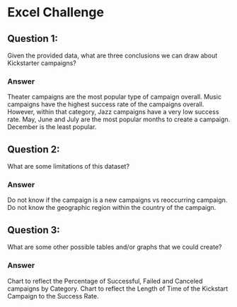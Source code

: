 # Excel Challenge

## Question 1:
Given the provided data, what are three conclusions we can draw about Kickstarter campaigns?

### Answer
Theater campaigns are the most popular type of campaign overall.
Music campaigns have the highest success rate of the campaigns overall.  However, within that category, Jazz campaigns have a very low success rate.
May, June and July are the most popular months to create a campaign.  December is the least popular.  


## Question 2:
What are some limitations of this dataset?


### Answer
Do not know if the campaign is a new campaigns vs reoccurring campaign.
Do not know the geographic region within the country of the campaign. 


## Question 3:
What are some other possible tables and/or graphs that we could create?

### Answer
Chart to reflect the Percentage of Successful, Failed and Canceled campaigns by Category.
Chart to reflect the Length of Time of the Kickstart Campaign to the Success Rate.
